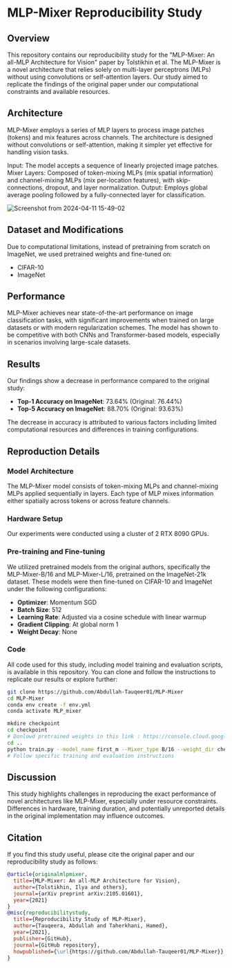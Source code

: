 # MLP-Mixer Reproducibility Study

## Overview

This repository contains our reproducibility study for the "MLP-Mixer: An all-MLP Architecture for Vision" paper by Tolstikhin et al. The MLP-Mixer is a novel architecture that relies solely on multi-layer perceptrons (MLPs) without using convolutions or self-attention layers. Our study aimed to replicate the findings of the original paper under our computational constraints and available resources.

## Architecture

MLP-Mixer employs a series of MLP layers to process image patches (tokens) and mix features across channels. The architecture is designed without convolutions or self-attention, making it simpler yet effective for handling vision tasks.

Input: The model accepts a sequence of linearly projected image patches.
Mixer Layers: Composed of token-mixing MLPs (mix spatial information) and channel-mixing MLPs (mix per-location features), with skip-connections, dropout, and layer normalization.
Output: Employs global average pooling followed by a fully-connected layer for classification.

![Screenshot from 2024-04-11 15-49-02](https://github.com/Abdullah-Tauqeer01/MLP-Mixer/assets/30385619/8f3c3a57-e87f-44e0-b698-012e5c50c28d)

## Dataset and Modifications

Due to computational limitations, instead of pretraining from scratch on ImageNet, we used pretrained weights and fine-tuned on:
- CIFAR-10
- ImageNet

## Performance

MLP-Mixer achieves near state-of-the-art performance on image classification tasks, with significant improvements when trained on large datasets or with modern regularization schemes. The model has shown to be competitive with both CNNs and Transformer-based models, especially in scenarios involving large-scale datasets.

## Results

Our findings show a decrease in performance compared to the original study:
- **Top-1 Accuracy on ImageNet**: 73.64% (Original: 76.44%)
- **Top-5 Accuracy on ImageNet**: 88.70% (Original: 93.63%)

The decrease in accuracy is attributed to various factors including limited computational resources and differences in training configurations.

## Reproduction Details

### Model Architecture

The MLP-Mixer model consists of token-mixing MLPs and channel-mixing MLPs applied sequentially in layers. Each type of MLP mixes information either spatially across tokens or across feature channels.

### Hardware Setup

Our experiments were conducted using a cluster of 2 RTX 8090 GPUs.

### Pre-training and Fine-tuning

We utilized pretrained models from the original authors, specifically the MLP-Mixer-B/16 and MLP-Mixer-L/16, pretrained on the ImageNet-21k dataset. These models were then fine-tuned on CIFAR-10 and ImageNet under the following configurations:
- **Optimizer**: Momentum SGD
- **Batch Size**: 512
- **Learning Rate**: Adjusted via a cosine schedule with linear warmup
- **Gradient Clipping**: At global norm 1
- **Weight Decay**: None

### Code

All code used for this study, including model training and evaluation scripts, is available in this repository. You can clone and follow the instructions to replicate our results or explore further:

```bash
git clone https://github.com/Abdullah-Tauqeer01/MLP-Mixer
cd MLP-Mixer
conda env create -f env.yml
conda activate MLP_mixer

mkdire checkpoint
cd checkpoint
# Donlowd pretrained weights in this link : https://console.cloud.google.com/storage/browser/mixer_models(For example:wget https://storage.googleapis.com/vit_models/imagenet21k/ViT-B_16.npz)
cd ..
python train.py --model_name first_m --Mixer_type B/16 --weight_dir checkpoint/Mixer-B_16.npz
# Follow specific training and evaluation instructions
```

## Discussion

This study highlights challenges in reproducing the exact performance of novel architectures like MLP-Mixer, especially under resource constraints. Differences in hardware, training duration, and potentially unreported details in the original implementation may influence outcomes.


## Citation

If you find this study useful, please cite the original paper and our reproducibility study as follows:
```bibtex
@article{originalmlpmixer,
  title={MLP-Mixer: An all-MLP Architecture for Vision},
  author={Tolstikhin, Ilya and others},
  journal={arXiv preprint arXiv:2105.01601},
  year={2021}
}
@misc{reproducibilitystudy,
  title={Reproducibility Study of MLP-Mixer},
  author={Tauqeera, Abdullah and Taherkhani, Hamed},
  year={2021},
  publisher={GitHub},
  journal={GitHub repository},
  howpublished={\url{https://github.com/Abdullah-Tauqeer01/MLP-Mixer}}
}
```
